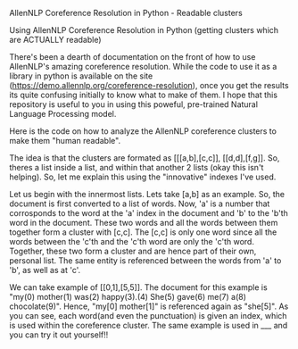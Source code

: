 AllenNLP Coreference Resolution in Python - Readable clusters

Using AllenNLP Coreference Resolution in Python (getting clusters which are ACTUALLY readable)

There's been a dearth of documentation on the front of how to use AllenNLP's amazing coreference resolution. While the code to use it as a library in python is available on the site (https://demo.allennlp.org/coreference-resolution), once you get the results its quite confusing initially to know what to make of them. I hope that this repository is useful to you in using this poweful, pre-trained Natural Language Processing model.

Here is the code on how to analyze the AllenNLP coreference clusters to make them "human readable". 

The idea is that the clusters are formated as [[[a,b],[c,c]], [[d,d],[f,g]]. So, theres a list inside a list, and within that another 2 lists (okay this isn't helping). So, let me explain this using the "innovative" indexes I've used. 

Let us begin with the innermost lists. Lets take [a,b] as an example. So, the document is first converted to a list of words. Now, 'a' is a number that corrosponds to the word at the 'a' index in the document and 'b' to the 'b'th word in the document. These two words and all the words between them together form a cluster with [c,c]. The [c,c] is only one word since all the words between the 'c'th and the 'c'th word are only the 'c'th word. Together, these two form a cluster and are hence part of their own, personal list. The same entity is referenced between the words from 'a' to 'b', as well as at 'c'. 

We can take example of [[0,1],[5,5]]. The document for this example is "my(0) mother(1) was(2) happy(3).(4) She(5) gave(6) me(7) a(8) chocolate(9)". Hence, "my[0] mother[1]" is referenced again as "she[5]". As you can see, each word(and even the punctuation) is given an index, which is used within the coreference cluster. The same example is used in ___ and you can try it out yourself!! 




